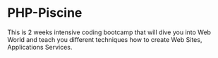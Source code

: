 # PHP-Piscine
This is 2 weeks intensive coding bootcamp that will dive you into Web World and teach you different techniques how to create Web Sites, Applications Services. 
